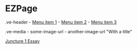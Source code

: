 # EZPage

.ve-header
    - [Menu item 1](/page1)
    - [Menu item 2](/page2)
    - [Menu item 3](/pagee)

.ve-media
    - some-image-url
    - another-image-url "With a title"

[Juncture 1 Essay](/juncture1)